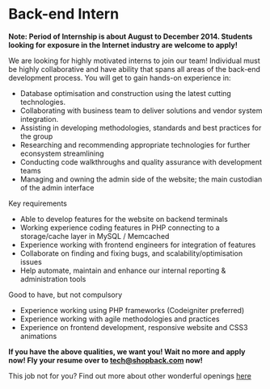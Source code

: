 Back-end Intern
=========

**Note: Period of Internship is about August to December 2014. Students looking for exposure in the Internet industry are welcome to apply!**

We are looking for highly motivated interns to join our team! Individual must be highly collaborative and have ability that spans all areas of the back-end development process. You will get to gain hands-on experience in:
* Database optimisation and construction using the latest cutting technologies.
* Collaborating with business team to deliver solutions and vendor system integration. 
* Assisting in developing methodologies, standards and best practices for the group 
* Researching and recommending appropriate technologies for further econsystem streamlining
* Conducting code walkthroughs and quality assurance with development teams 
* Managing and owning the admin side of the website; the main custodian of the admin interface

Key requirements
* Able to develop features for the website on backend terminals
* Working experience coding features in PHP connecting to a storage/cache layer in MySQL / Memcached
* Experience working with frontend engineers for integration of features
* Collaborate on finding and fixing bugs, and scalability/optimisation issues
* Help automate, maintain and enhance our internal reporting & administration tools

Good to have, but not compulsory
* Experience working using PHP frameworks (Codeigniter preferred)
* Experience working with agile methodologies and practices
* Experience on frontend development, responsive website and CSS3 animations

**If you have the above qualities, we want you! Wait no more and apply now! Fly your resume over to tech@shopback.com now!**

This job not for you? Find out more about other wonderful openings [here](https://github.com/shopback/WeWantYou/blob/master/README.md "Other job openings")